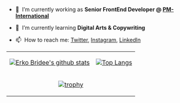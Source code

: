 - 🔭&nbsp;&nbsp;I’m currently working as **Senior FrontEnd Developer @ [PM-International](https://github.com/pminternational)**

- 🌱&nbsp;&nbsp;I’m currently learning **Digital Arts & Copywriting**

- 📫&nbsp;&nbsp;How to reach me:
  [Twitter](https://twitter.com/erkobridee), [Instagram](https://instagram.com/erkobridee), [LinkedIn](https://www.linkedin.com/in/erkobridee/)

<!-- - 👯 I’m looking to collaborate ???
- 🤔 I’m looking for help with ??? -->

<table>
  <tr>
  <td>

[![Erko Bridee's github stats](https://github-readme-stats.vercel.app/api?show_icons=true&hide_border=true&count_private=true&username=erkobridee)](https://github.com/erkobridee)

  </td>
  <td>
  
[![Top Langs](https://github-readme-stats.vercel.app/api/top-langs/?username=erkobridee)](https://github.com/erkobridee)
  
  </td>
  </tr>
  <tr>
  <td colspan="2" style="text-align: center;">

[![trophy](https://github-profile-trophy.vercel.app/?username=erkobridee)](https://github.com/erkobridee)

</td>
  </tr>
</table>
